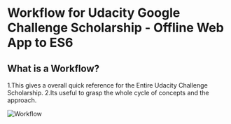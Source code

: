 
# Workflow for  Udacity  Google Challenge Scholarship - Offline Web App to  ES6 

## What is a Workflow?
   1.This gives a overall quick reference for the  Entire Udacity Challenge Scholarship.
   2.Its useful to grasp the whole cycle of concepts and the approach.

![Workflow](https://raw.githubusercontent.com/danivijay/gucs-wiki/master/images/Workflow_Udacity_GoogleChallengeScholarship.png)
